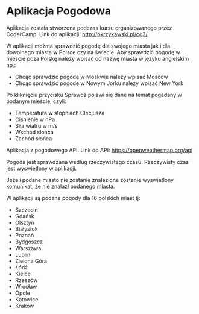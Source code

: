 # Aplikacja Pogodowa

Aplikacja została stworzona podczas kursu organizowanego przez CoderCamp. Link do aplikacji: http://okrzykawski.pl/cc3/

W aplikacji możma sprawdzić pogodę dla swojego miasta jak i dla dowolnego miasta w Polsce czy na świecie. Aby sprawdzić pogodę w miescie poza Polskę nalezy wpisać od nazwę miasta w języku angielskim np.: 
  * Chcąc sprawdzić pogodę w Moskwie nalezy wpisać Moscow
  * Chcąc sprawdzić pogodę w Nowym Jorku nalezy wpisać New York
  
Po kliknięciu przycisku Sprawdż pojawi się dane na temat pogadany w podanym mieście, czyli:
  * Temperatura w stopniach Clecjusza
  * Ciśnienie w hPa
  * Siła wiatru w m/s
  * Wschód słońca
  * Zachód słońca
 
Aplikacja z pogodowego API. Link do API: https://openweathermap.org/api

Pogoda jest sprawdzana wedlug rzeczywistego czasu. Rzeczywisty czas jest wyswietlony w aplikacji.

Jeżeli podane miasto nie zostanie znalezione zostanie wyswietlony komunikat, że nie znalazł podanego miasta.

W aplikacji są podane pogody dla 16 polskich miast tj: 
  * Szczecin 
  * Gdańsk
  * Olsztyn
  * Białystok 
  * Poznań
  * Bydgoszcz 
  * Warszawa
  * Lublin
  * Zielona Góra
  * Łódź
  * Kielce
  * Rzeszów
  * Wrocław
  * Opole
  * Katowice
  * Kraków
